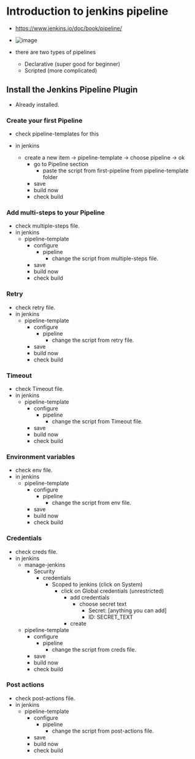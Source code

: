 # Introduction to jenkins pipeline

- https://www.jenkins.io/doc/book/pipeline/

- ![image](https://github.com/nayanrajani/Terraform/assets/57224583/1a86fc3c-a472-4676-a9da-7fe8fd747717)

- there are two types of pipelines
  - Declarative (super good for beginner)
  - Scripted (more complicated)

## Install the Jenkins Pipeline Plugin

- Already installed.

### Create your first Pipeline

- check pipeline-templates for this

- in jenkins
  - create a new item -> pipeline-template -> choose pipeline -> ok
    - go to Pipeline section
      - paste the script from first-pipeline from pipeline-template folder
    - save
    - build now
    - check build

### Add multi-steps to your Pipeline

- check multiple-steps file.
- in jenkins
  - pipeline-template
    - configure
      - pipeline
        - change the script from multiple-steps file.
    - save
    - build now
    - check build

### Retry

- check retry file.
- in jenkins
  - pipeline-template
    - configure
      - pipeline
        - change the script from retry file.
    - save
    - build now
    - check build

### Timeout

- check Timeout file.
- in jenkins
  - pipeline-template
    - configure
      - pipeline
        - change the script from Timeout file.
    - save
    - build now
    - check build

### Environment variables

- check env file.
- in jenkins
  - pipeline-template
    - configure
      - pipeline
        - change the script from env file.
    - save
    - build now
    - check build

### Credentials

- check creds file.
- in jenkins
  - manage-jenkins
    - Security
      - credentials
        - Scoped to jenkins (click on System)
          - click on Global credentials (unrestricted)
            - add credentials
              - choose secret text
                - Secret: [anything you can add]
                - ID: SECRET_TEXT
            - create
  - pipeline-template
    - configure
      - pipeline
        - change the script from creds file.
    - save
    - build now
    - check build

### Post actions

- check post-actions file.
- in jenkins
  - pipeline-template
    - configure
      - pipeline
        - change the script from post-actions file.
    - save
    - build now
    - check build